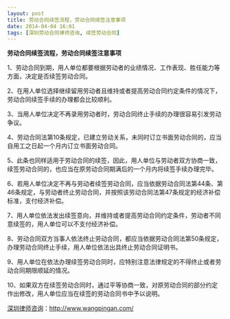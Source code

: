 ```yaml
---
layout: post
title: 劳动合同续签流程，劳动合同续签注意事项
date: 2014-04-04 16:01
tags: [深圳劳动合同律师咨询, 续签劳动合同]
---
```

<strong>劳动合同续签流程，劳动合同续签注意事项</strong>

1、劳动合同到期，用人单位都要根据劳动者的业绩情况、工作表现、胜任能力等方面，决定是否续签劳动合同。

2、在用人单位选择继续留用劳动者且维持或者提高劳动合同约定条件的情况下，劳动合同续签手续的办理都会比较顺利。

3、当用人单位决定不再录用劳动者时，劳动合同终止手续的办理很容易引发劳动争议。

4、劳动合同法第10条规定，已建立劳动关系，未同时订立书面劳动合同的，应当自用工之日起一个月内订立书面劳动合同。

5、此条也同样适用于劳动合同的续签，因此，用人单位与劳动者双方协商一致，续签劳动合同的，也应当在原劳动合同期满后的一个月内将续签手续办理完毕。

6、若用人单位决定不再与劳动者续签劳动合同，应当依据劳动合同法第44条、第46条规定，与劳动者终止劳动合同，并按照该劳动合同法第47条规定的经济补偿标准，支付经济补偿。

7、用人单位依法发出续签意向，并维持或者提高劳动合同约定条件，劳动者不同意续签的，用人单位可以不支付经济补偿。

8、劳动合同双方当事人依法终止劳动合同，都应当依据劳动合同法第50条规定，办理劳动合同终止手续，用人单位依法出具终止劳动合同证明书。

9、用人单位在依法办理续签劳动合同时，应特别注意法律规定的不得终止或者劳动合同期限顺延的情况。

10、如果双方在续签劳动合同时，通过平等协商一致，对原劳动合同的部分约定作出修改，用人单位应当在续签的劳动合同书中予以说明。

<a href="http://www.wangpingan.com/">深圳律师咨询</a>：<a href="http://www.wangpingan.com/">http://www.wangpingan.com/</a>

